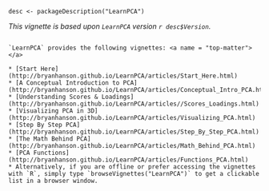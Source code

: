 
<!-- ======================================================================= -->
```{r, echo = FALSE}
desc <- packageDescription("LearnPCA")
```


*This vignette is based upon `LearnPCA` version `r desc$Version`.*

```{block, type = "top-matter", echo = TRUE}

`LearnPCA` provides the following vignettes: <a name = "top-matter"></a>

* [Start Here](http://bryanhanson.github.io/LearnPCA/articles/Start_Here.html)
* [A Conceptual Introduction to PCA](http://bryanhanson.github.io/LearnPCA/articles/Conceptual_Intro_PCA.html)
* [Understanding Scores & Loadings](http://bryanhanson.github.io/LearnPCA/articles//Scores_Loadings.html)
* [Visualizing PCA in 3D](http://bryanhanson.github.io/LearnPCA/articles/Visualizing_PCA.html)
* [Step By Step PCA](http://bryanhanson.github.io/LearnPCA/articles/Step_By_Step_PCA.html)
* [The Math Behind PCA](http://bryanhanson.github.io/LearnPCA/articles/Math_Behind_PCA.html)
* [PCA Functions](http://bryanhanson.github.io/LearnPCA/articles/Functions_PCA.html)
* Alternatively, if you are offline or prefer accessing the vignettes with `R`, simply type `browseVignettes("LearnPCA")` to get a clickable list in a browser window.
```
<!-- ======================================================================= -->
